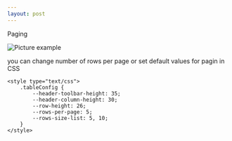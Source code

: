 ```yaml
---
layout: post
---
```

Paging

![Picture example](https://raw.githubusercontent.com/brisk-table/docs/images/screenshot-pagin.png)

you can change number of rows per page
or
set default values for pagin in CSS

```
<style type="text/css">
    .tableConfig {
        --header-toolbar-height: 35;
        --header-column-height: 30;
        --row-height: 26;
        --rows-per-page: 5;
        --rows-size-list: 5, 10;
    }
</style>
```

